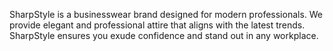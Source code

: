SharpStyle is a businesswear brand designed for modern professionals. We provide elegant and professional attire that aligns with the latest trends. SharpStyle ensures you exude confidence and stand out in any workplace.
